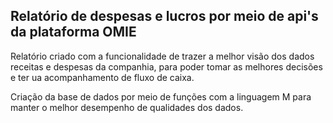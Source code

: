 ## Relatório de despesas e lucros por meio de api's da plataforma OMIE

Relatório criado com a funcionalidade de trazer a melhor visão dos dados receitas e despesas da companhia, para poder tomar as melhores decisões e ter ua acompanhamento de fluxo de caixa.

Criação da base de dados por meio de funções com a linguagem M para manter o melhor desempenho de qualidades dos dados.
